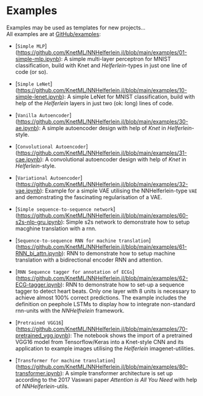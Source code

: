 # Examples

Examples may be used as templates for new projects...    
All examples are at [GitHub/examples](https://github.com/KnetML/NNHelferlein.jl/tree/main/examples):

+ [`Simple MLP`]
  (https://github.com/KnetML/NNHelferlein.jl/blob/main/examples/01-simple-mlp.ipynb):
  A simple multi-layer perceptron for MNIST classification,
  build with Knet and *Helferlein*-types in just one line of code (or so).


+ [`Simple LeNet`]
  (https://github.com/KnetML/NNHelferlein.jl/blob/main/examples/10-simple-lenet.ipynb):
  A simple LeNet for MNIST classification, 
  build with help of the *Helferlein* layers in just two (ok: long) lines of code. 


+ [`Vanilla Autoencoder`]
  (https://github.com/KnetML/NNHelferlein.jl/blob/main/examples/30-ae.ipynb):
  A simple autoencoder design with help of *Knet* in *Helferlein*-style.
  

+ [`Convolutional Autoencoder`]
  (https://github.com/KnetML/NNHelferlein.jl/blob/main/examples/31-cae.ipynb):
  A convolutional autoencoder design with help of *Knet* in *Helferlein*-style.
  

+ [`Variational Autoencoder`]
  (https://github.com/KnetML/NNHelferlein.jl/blob/main/examples/32-vae.ipynb):
  Example for a simple VAE utilising the NNHelferlein-type `VAE` and demonstrating the
  fascinating regularisation of a VAE.

+ [`Simple sequence-to-sequence network`]
  (https://github.com/KnetML/NNHelferlein.jl/blob/main/examples/60-s2s-nlp-gru.ipynb):
  Simple s2s network to demonstrate how to setup macghine translation with 
  a rnn.

+ [`Sequence-to-sequence RNN for machine translation`]
  (https://github.com/KnetML/NNHelferlein.jl/blob/main/examples/61-RNN_bi_attn.ipynb):
  RNN to demonstrate how to setup machine translation with 
  a bidirectional encoder RNN and attention.

+ [`RNN Sequence tagger for annotation of ECGs`]
  (https://github.com/KnetML/NNHelferlein.jl/blob/main/examples/62-ECG-tagger.ipynb):
  RNN to demonstrate how to set-up a sequence tagger to detect
  heart beats. Only one layer with 8 units is necessary to achieve almost
  100% correct predictions. 
  The example includes the definition on peephole LSTMs to display
  how to integrate non-standard rnn-units with the *NNHelfrelein* framework.

+ [`Pretrained VGG16`]
  (https://github.com/KnetML/NNHelferlein.jl/blob/main/examples/70-pretrained_vgg.ipynb):
  The notebook shows the import of a pretrained VGG16 model
  from Tensorflow/Keras into a Knet-style CNN
  and its application to example images utilising the
  *Helferlein* imagenet-utilities.

+ [`Transformer for machine translation`]
  (https://github.com/KnetML/NNHelferlein.jl/blob/main/examples/80-transformer.ipynb):
  A simple transformer architecture is set up according to the
  2017 Vaswani paper *Attention is All You Need* with help of 
  *NNHelferlein*-utils.


